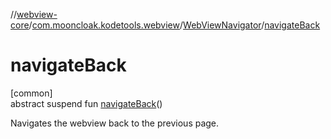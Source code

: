 //[webview-core](../../../index.md)/[com.mooncloak.kodetools.webview](../index.md)/[WebViewNavigator](index.md)/[navigateBack](navigate-back.md)

# navigateBack

[common]\
abstract suspend fun [navigateBack](navigate-back.md)()

Navigates the webview back to the previous page.

